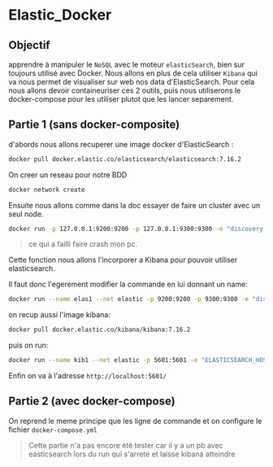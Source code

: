 # Elastic_Docker

## Objectif

apprendre à manipuler le `NoSQL` avec le moteur `elasticSearch`, bien sur toujours utilisé avec Docker.
Nous allons en plus de cela utiliser `Kibana` qui va nous permet de visualiser sur web nos data d'ElasticSearch. Pour cela nous allons devoir containeuriser ces 2 outils, puis nous utiliserons le docker-compose pour les utiliser plutot que les lancer separement.

## Partie 1 (sans docker-composite)

d'abords nous allons recuperer une image docker d'ElasticSearch :

```bash
docker pull docker.elastic.co/elasticsearch/elasticsearch:7.16.2
```

On creer un reseau pour notre BDD

```bash
docker network create
```

Ensuite nous allons comme dans la doc essayer de faire un cluster avec un seul node.

```bash
docker run -p 127.0.0.1:9200:9200 -p 127.0.0.1:9300:9300 -e "discovery.type=single-node" docker.elastic.co/elasticsearch/elasticsearch:7.16.2
```

> ce qui a failli faire crash mon pc.

Cette fonction nous allons l'incorporer a Kibana pour pouvoir utiliser elasticsearch.

Il faut donc l'egerement modifier la commande en lui donnant un name:

```bash
docker run --name elas1 --net elastic -p 9200:9200 -p 9300:9300 -e "discovery.type=single-node" docker.elastic.co/elasticsearch/elasticsearch:7.16.2
```

on recup aussi l'image kibana:

```bash
docker pull docker.elastic.co/kibana/kibana:7.16.2
```

puis on run:

```bash
docker run --name kib1 --net elastic -p 5601:5601 -e "ELASTICSEARCH_HOSTS=http://elas1:9200" docker.elastic.co/kibana/kibana:7.16.2
```

Enfin on va à l'adresse `http://localhost:5601/`

## Partie 2 (avec docker-compose)

On reprend le meme principe que les ligne de commande et on configure le fichier `docker-compose.yml`

> Cette partie n'a pas encore été tester car il y a un pb avec easticsearch lors du run qui s'arrete et laisse kibana atteindre
